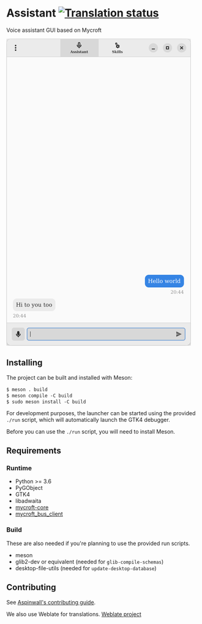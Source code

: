 # Assistant <a href="https://hosted.weblate.org/engage/aspinwall-ui/"><img src="https://hosted.weblate.org/widgets/aspinwall-ui/-/lapel/svg-badge.svg" alt="Translation status" /></a>

Voice assistant GUI based on Mycroft

![Screenshot of the software.](docs/screenshot.png)

## Installing

The project can be built and installed with Meson:

```shell
$ meson . build
$ meson compile -C build
$ sudo meson install -C build
```

For development purposes, the launcher can be started using the provided `./run` script, which will automatically launch the GTK4 debugger.

Before you can use the `./run` script, you will need to install Meson.

## Requirements

### Runtime

- Python >= 3.6
- PyGObject
- GTK4
- libadwaita
- [mycroft-core](https://github.com/MycroftAI/mycroft-core)
- [mycroft_bus_client](https://github.com/MycroftAI/mycroft-messagebus-client)

### Build

These are also needed if you're planning to use the provided run scripts.

- meson
- glib2-dev or equivalent (needed for `glib-compile-schemas`)
- desktop-file-utils (needed for `update-desktop-database`)


## Contributing

See [Aspinwall's contributing guide](https://github.com/aspinwall-ui/aspinwall/blob/develop/docs/contributing/contributing.md).

We also use Weblate for translations. [Weblate project](https://hosted.weblate.org/projects/aspinwall-ui/lapel)
